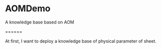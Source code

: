AOMDemo
=======

A knowledge base based on AOM

======

At first, I want to deploy a knowledge base of physical parameter of sheet.
